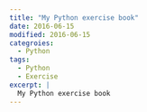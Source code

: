 ```yaml
---
title: "My Python exercise book"
date: 2016-06-15
modified: 2016-06-15
categroies:
  - Python
tags:
  - Python
  - Exercise
excerpt: |
  My Python exercise book
---
```

